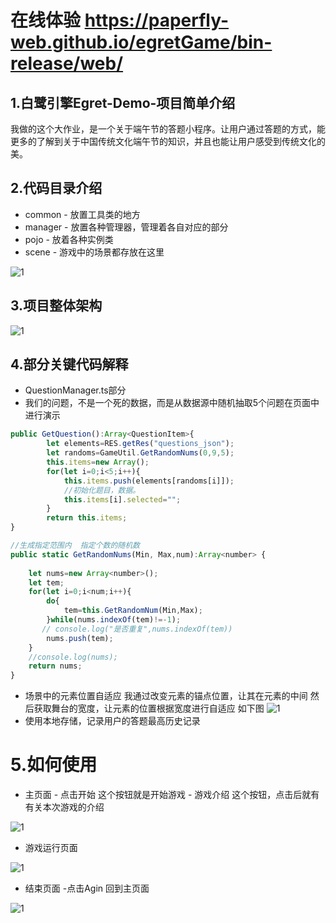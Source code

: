 #  在线体验 https://paperfly-web.github.io/egretGame/bin-release/web/
## 1.白鹭引擎Egret-Demo-项目简单介绍
我做的这个大作业，是一个关于端午节的答题小程序。让用户通过答题的方式，能更多的了解到关于中国传统文化端午节的知识，并且也能让用户感受到传统文化的美。
## 2.代码目录介绍
- common
        -  放置工具类的地方
- manager
        -  放置各种管理器，管理着各自对应的部分
- pojo
        -  放着各种实例类
- scene
        -  游戏中的场景都存放在这里
        
![1](https://github.com/PaperFly-web/asset/blob/master/img/egret_game/1.png?raw=true)
## 3.项目整体架构
![1](https://github.com/PaperFly-web/asset/blob/master/img/egret_game/2.png?raw=true)
## 4.部分关键代码解释
- QuestionManager.ts部分
-  我们的问题，不是一个死的数据，而是从数据源中随机抽取5个问题在页面中进行演示
```javaScript
public GetQuestion():Array<QuestionItem>{
        let elements=RES.getRes("questions_json");
        let randoms=GameUtil.GetRandomNums(0,9,5);
        this.items=new Array();
        for(let i=0;i<5;i++){
            this.items.push(elements[randoms[i]]);
            //初始化题目，数据。
            this.items[i].selected="";
        }
        return this.items;
}

//生成指定范围内  指定个数的随机数
public static GetRandomNums(Min, Max,num):Array<number> {
    
    let nums=new Array<number>();
    let tem;
    for(let i=0;i<num;i++){
        do{
            tem=this.GetRandomNum(Min,Max);
        }while(nums.indexOf(tem)!=-1);
       // console.log("是否重复",nums.indexOf(tem))
        nums.push(tem);
    }
    //console.log(nums);
    return nums;
}
```

- 场景中的元素位置自适应
    我通过改变元素的锚点位置，让其在元素的中间
    然后获取舞台的宽度，让元素的位置根据宽度进行自适应
    如下图
![1](https://github.com/PaperFly-web/asset/blob/master/img/egret_game/3.png?raw=true)
- 使用本地存储，记录用户的答题最高历史记录
# 5.如何使用
- 主页面
        - 点击开始   这个按钮就是开始游戏
        - 游戏介绍  这个按钮，点击后就有有关本次游戏的介绍
     
![1](https://github.com/PaperFly-web/asset/blob/master/img/egret_game/4.png?raw=true)

- 游戏运行页面

![1](https://github.com/PaperFly-web/asset/blob/master/img/egret_game/5.png?raw=true)

- 结束页面
        -点击Agin   回到主页面
        
![1](https://github.com/PaperFly-web/asset/blob/master/img/egret_game/6.png?raw=true)
